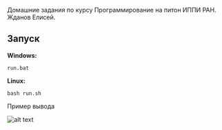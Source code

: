 Домашние задания по курсу Программирование на питон ИППИ РАН. Жданов Елисей.

## Запуск

**Windows:**

```
run.bat
```

**Linux:**

```
bash run.sh
```

Пример вывода

![alt text](https://sun9-51.userapi.com/impg/eFjY9Aow9bXD-MtuqW6mXj_oZX4AGVQJ_f2kag/tKN2BPinh2c.jpg?size=1400x700&quality=95&sign=49c0a5e0a7b8931274ee7c2222f36198&type=album)